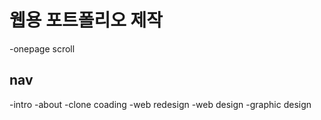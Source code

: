 # 웹용 포트폴리오 제작
-onepage scroll

## nav
-intro
-about
-clone coading
-web redesign
-web design
-graphic design

